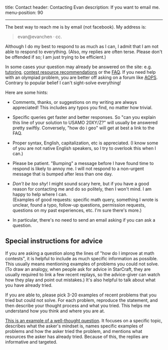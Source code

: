 title: Contact
header: Contacting Evan
description: If you want to email me.
menu-position: 90


---

The best way to reach me is by email (not facebook).
My address is:

> $\text{evan}@\text{evanchen}\cdot\text{cc}$.

Although I do my best to respond to as much as I can,
I admit that I am not able to respond to everything.
(Also, my replies are often terse.
Please don't be offended if so; I am just trying to be efficient.)

In some cases your question may already be answered on the site:
e.g. [tutoring](otis.html),
[contest resource recommendations](recommend.html)
or the [FAQ](faqs.html).
If you need help with an olympiad problem,
you are better off asking on a forum like [AOPS](https://www.aops.com).
Contrary to popular belief I can't sight-solve everything!

Here are some hints:

* Comments, thanks, or suggestions on my writing are always appreciated!
  This includes any typos you find, no matter how trivial.

* Specific queries get faster and better responses.
  So "can you explain this line of your solution to USAMO 20XY/Z?"
  will usually be answered pretty swiftly.
  Conversely, "how do i geo" will get at best a link to the FAQ.

* Proper syntax, English, capitalization, etc is appreciated.
  (I know some of you are not native English speakers,
  so I try to overlook this when I can.)

* Please be patient. "Bumping" a message before
  I have found time to respond is likely to annoy me.
  I will not respond to a non-urgent message
  that is bumped after less than one day.

* *Don't be too shy*! I might sound scary here,
  but if you have a good reason for contacting me
  and do so politely, then I won't mind.
  I am happy to help where I can. <br>
  (Examples of good requests: specific math query,
  something I wrote is unclear, found a typo,
  follow-up questions, permission requests,
  questions on my past experiences, etc.  I'm sure there's more.)

* In particular, there's no need to send an email
  asking if you can ask a question.

## Special instructions for advice

If you are asking a question along the lines of "how do I improve at math contests",
it is helpful to include as much specific information as possible.
This usually means mentioning examples of problems you could not solve.
(To draw an analogy, when people ask for advice in StarCraft,
they are usually required to link a few recent replays,
so the advice-giver can watch how they play and point out mistakes.)
It's also helpful to talk about what you have already tried.

If you are able to, please pick 3-20 examples of recent problems
that you tried but could not solve.
For each problem, reproduce the statement,
and then describe your thought process and what you tried.
This helps me understand how you think and where you are at.

[This is an example of a well-thought question](https://aops.com/community/p15430373).
It focuses on a specific topic, describes what the asker's mindset is,
names specific examples of problems and how the asker tried the problem,
and mentions what resources the asker has already tried.
Because of this, the replies are informative and targeted.
